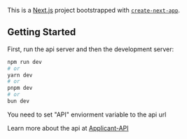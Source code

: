 This is a [Next.js](https://nextjs.org/) project bootstrapped with [`create-next-app`](https://github.com/vercel/next.js/tree/canary/packages/create-next-app).

## Getting Started

First, run the api server and then the development server:

```bash
npm run dev
# or
yarn dev
# or
pnpm dev
# or
bun dev
```

You need to set "API" enviorment variable to the api url

Learn more about the api at [Applicant-API](https://github.com/NitrinCloud/Applicant-API)